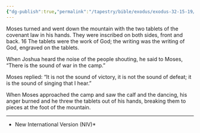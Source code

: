 ```yaml
---
{"dg-publish":true,"permalink":"/tapestry/bible/exodus/exodus-32-15-19/","title":"Exodus 32:15–19","tags":["bible-verse","bible-verse"],"dgHomeLink":true,"dgShowLocalGraph":true,"dgEnableSearch":true}
---
```


Moses turned and went down the mountain with the two tablets of the covenant law in his hands. They were inscribed on both sides, front and back. 16 The tablets were the work of God; the writing was the writing of God, engraved on the tablets.

When Joshua heard the noise of the people shouting, he said to Moses, “There is the sound of war in the camp.”

 Moses replied: “It is not the sound of victory, it is not the sound of defeat; it is the sound of singing that I hear.”

 When Moses approached the camp and saw the calf and the dancing, his anger burned and he threw the tablets out of his hands, breaking them to pieces at the foot of the mountain.



---
* New International Version (NIV)*